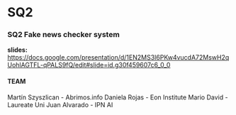 # SQ2
### SQ2 Fake news checker system
**slides:** https://docs.google.com/presentation/d/1EN2MS3I6PKw4vucdA72MswH2qUohlAGTFL-qPALS9fQ/edit#slide=id.g30f459607c6_0_0



#### **TEAM**
Martín Szyszlican - Abrimos.info
Daniela Rojas - Eon Institute
Mario David - Laureate Uni
Juan Alvarado - IPN AI
